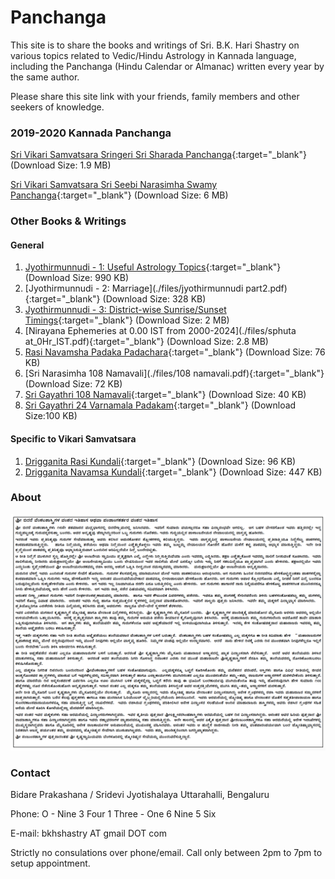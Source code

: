 # Panchanga

This site is to share the books and writings of Sri. B.K. Hari Shastry on various topics related to Vedic/Hindu Astrology in Kannada language, including the Panchanga (Hindu Calendar or Almanac) written every year by the same author.

Please share this site link with your friends, family members and other seekers of knowledge. 

### 2019-2020 Kannada Panchanga

[Sri Vikari Samvatsara Sringeri Sri Sharada Panchanga](./files/vikari_sringeri_panchanga.pdf){:target="_blank"} (Download Size: 1.9 MB)

[Sri Vikari Samvatsara Sri Seebi Narasimha Swamy Panchanga](./files/sheebi_pan.pdf){:target="_blank"} (Download Size: 6 MB)


### Other Books & Writings

#### General
1. [Jyothirmunnudi - 1: Useful Astrology Topics](./files/jyothirmunnudi_part1.pdf){:target="_blank"} (Download Size: 990 KB)
2. [Jyothirmunnudi - 2: Marriage](./files/jyothirmunnudi part2.pdf){:target="_blank"} (Download Size: 328 KB)
3. [Jyothirmunnudi - 3: District-wise Sunrise/Sunset Timings](./files/jyothirmunnudi_part_3_A5.pdf){:target="_blank"} (Download Size: 2 MB)
4. [Nirayana Ephemeries at 0.00 IST from 2000-2024](./files/sphuta at_0Hr_IST.pdf){:target="_blank"} (Download Size: 2.8 MB)
5. [Rasi Navamsha Padaka Padachara](./files/NEW_raSI_Navamsha_padaka_PADACHARA.pdf){:target="_blank"} (Download Size: 76 KB)
5. [Sri Narasimha 108 Namavali](./files/108 namavali.pdf){:target="_blank"} (Download Size: 72 KB)
5. [Sri Gayathri 108 Namavali](./files/gayatri_saptarshi_108.pdf){:target="_blank"} (Download Size: 40 KB)
5. [Sri Gayathri 24 Varnamala Padakam](./files/gayatri_manthra.pdf){:target="_blank"} (Download Size:100 KB)


#### Specific to Vikari Samvatsara

1. [Drigganita Rasi Kundali](./files/RASI_vikari.pdf){:target="_blank"} (Download Size: 96 KB)
2. [Drigganita Navamsa Kundali](./files/NAVAMSA_vikari.pdf){:target="_blank"} (Download Size: 447 KB)

### About
![Image](about.png)

### Contact

Bidare Prakashana / Sridevi Jyotishalaya
Uttarahalli, Bengaluru

Phone: O - Nine 3 Four 1 Three - One 6 Nine 5 Six

E-mail: bkhshastry AT gmail DOT com

Strictly no consulations over phone/email. Call only between 2pm to 7pm to setup appointment.
